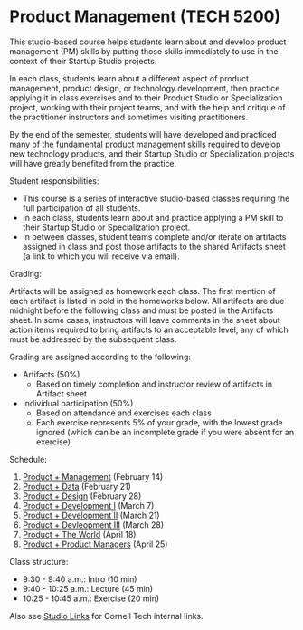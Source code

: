 # Product Management (TECH 5200)

This studio-based course helps students learn about and develop product management (PM) skills by putting those skills immediately to use in the context of their Startup Studio projects.

In each class, students learn about a different aspect of product management, product design, or technology development, then practice applying it in class exercises and to their Product Studio or Specialization project, working with their project teams, and with the help and critique of the practitioner instructors and sometimes visiting practitioners.

By the end of the semester, students will have developed and practiced many of the fundamental product management skills required to develop new technology products, and their Startup Studio or Specialization projects will have greatly benefited from the practice.

Student responsibilities:

* This course is a series of interactive studio-based classes requiring the full participation of all students.
* In each class, students learn about and practice applying a PM skill to their Startup Studio or Specialization project. 
* In between classes, student teams complete and/or iterate on artifacts assigned in class and post those artifacts to the shared Artifacts sheet (a link to which you will receive via email).

Grading:

Artifacts will be assigned as homework each class. The first mention of each artifact is listed in bold in the homeworks below. All artifacts are due midnight before the following class and must be posted in the Artifacts sheet. In some cases, instructors will leave comments in the sheet about action items required to bring artifacts to an acceptable level, any of which must be addressed by the subsequent class.

Grading are assigned according to the following:

* Artifacts (50%)
    * Based on timely completion and instructor review of artifacts in Artifact sheet
* Individual participation (50%)
    * Based on attendance and exercises each class
    * Each exercise represents 5% of your grade, with the lowest grade ignored (which can be an incomplete grade if you were absent for an exercise)

Schedule:

1. [Product + Management](https://github.com/cornelltech/product-management/wiki#session-1-product--management-the-phantom-product) (February 14)
1. [Product + Data](https://github.com/cornelltech/product-management/wiki#session-2-product--data-attack-of-the-data) (February 21)
1. [Product + Design](https://github.com/cornelltech/product-management/wiki#session-3-product--design-revenge-of-the-users) (February 28)
1. [Product + Development I](https://github.com/cornelltech/product-management/wiki#session-4-product--development-part-i-a-new-product) (March 7) 
1. [Product + Development II](https://github.com/cornelltech/product-management/wiki#session-5-product--development-ii-the-code-strikes-back) (March 21)
1. [Product + Devleopment III](https://github.com/cornelltech/product-management/wiki#session-6-product--development-iii-return-of-the-product-manager) (March 28)
1. [Product + The World](https://github.com/cornelltech/product-management/wiki#session-7-product--the-world-the-product-manager-awakens) (April 18)
1. [Product + Product Managers](https://github.com/cornelltech/product-management/wiki#session-8-product--product-managers-the-last-product-manager) (April 25)

Class structure:

* 9:30 - 9:40 a.m.: Intro (10 min)
* 9:40 - 10:25 a.m.: Lecture (45 min)
* 10:25 - 10:45 a.m.: Exercise (20 min)

Also see [Studio Links](https://confluence.cornell.edu/pages/viewpage.action?spaceKey=studio&title=Studio+Links+and+Info) for Cornell Tech internal links.
